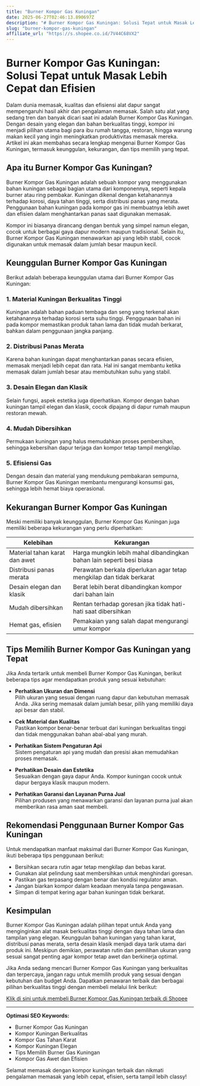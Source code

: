```yaml
---
title: "Burner Kompor Gas Kuningan"
date: 2025-06-27T02:46:13.890697Z
description: "# Burner Kompor Gas Kuningan: Solusi Tepat untuk Masak Lebih Cepat dan Efisien..."
slug: "burner-kompor-gas-kuningan"
affiliate_url: "https://s.shopee.co.id/7V44C68VX2"
---
```

# Burner Kompor Gas Kuningan: Solusi Tepat untuk Masak Lebih Cepat dan Efisien

Dalam dunia memasak, kualitas dan efisiensi alat dapur sangat mempengaruhi hasil akhir dan pengalaman memasak. Salah satu alat yang sedang tren dan banyak dicari saat ini adalah Burner Kompor Gas Kuningan. Dengan desain yang elegan dan bahan berkualitas tinggi, kompor ini menjadi pilihan utama bagi para ibu rumah tangga, restoran, hingga warung makan kecil yang ingin meningkatkan produktivitas memasak mereka. Artikel ini akan membahas secara lengkap mengenai Burner Kompor Gas Kuningan, termasuk keunggulan, kekurangan, dan tips memilih yang tepat.

## Apa itu Burner Kompor Gas Kuningan?

Burner Kompor Gas Kuningan adalah sebuah kompor yang menggunakan bahan kuningan sebagai bagian utama dari komponennya, seperti kepala burner atau ring pembakar. Kuningan dikenal dengan ketahanannya terhadap korosi, daya tahan tinggi, serta distribusi panas yang merata. Penggunaan bahan kuningan pada kompor gas ini membuatnya lebih awet dan efisien dalam menghantarkan panas saat digunakan memasak.

Kompor ini biasanya dirancang dengan bentuk yang simpel namun elegan, cocok untuk berbagai gaya dapur modern maupun tradisional. Selain itu, Burner Kompor Gas Kuningan menawarkan api yang lebih stabil, cocok digunakan untuk memasak dalam jumlah besar maupun kecil.

## Keunggulan Burner Kompor Gas Kuningan

Berikut adalah beberapa keunggulan utama dari Burner Kompor Gas Kuningan:

### 1. Material Kuningan Berkualitas Tinggi
Kuningan adalah bahan paduan tembaga dan seng yang terkenal akan ketahanannya terhadap korosi serta suhu tinggi. Penggunaan bahan ini pada kompor memastikan produk tahan lama dan tidak mudah berkarat, bahkan dalam penggunaan jangka panjang.

### 2. Distribusi Panas Merata
Karena bahan kuningan dapat menghantarkan panas secara efisien, memasak menjadi lebih cepat dan rata. Hal ini sangat membantu ketika memasak dalam jumlah besar atau membutuhkan suhu yang stabil.

### 3. Desain Elegan dan Klasik
Selain fungsi, aspek estetika juga diperhatikan. Kompor dengan bahan kuningan tampil elegan dan klasik, cocok dipajang di dapur rumah maupun restoran mewah.

### 4. Mudah Dibersihkan
Permukaan kuningan yang halus memudahkan proses pembersihan, sehingga kebersihan dapur terjaga dan kompor tetap tampil mengkilap.

### 5. Efisiensi Gas
Dengan desain dan material yang mendukung pembakaran sempurna, Burner Kompor Gas Kuningan membantu mengurangi konsumsi gas, sehingga lebih hemat biaya operasional.

## Kekurangan Burner Kompor Gas Kuningan

Meski memiliki banyak keunggulan, Burner Kompor Gas Kuningan juga memiliki beberapa kekurangan yang perlu diperhatikan:

| Kelebihan | Kekurangan |
|---|---|
| Material tahan karat dan awet | Harga mungkin lebih mahal dibandingkan bahan lain seperti besi biasa |
| Distribusi panas merata | Perawatan berkala diperlukan agar tetap mengkilap dan tidak berkarat |
| Desain elegan dan klasik | Berat lebih berat dibandingkan kompor dari bahan lain |
| Mudah dibersihkan | Rentan terhadap goresan jika tidak hati-hati saat dibersihkan |
| Hemat gas, efisien | Pemakaian yang salah dapat mengurangi umur kompor |

## Tips Memilih Burner Kompor Gas Kuningan yang Tepat

Jika Anda tertarik untuk membeli Burner Kompor Gas Kuningan, berikut beberapa tips agar mendapatkan produk yang sesuai kebutuhan:

- **Perhatikan Ukuran dan Dimensi**  
Pilih ukuran yang sesuai dengan ruang dapur dan kebutuhan memasak Anda. Jika sering memasak dalam jumlah besar, pilih yang memiliki daya api besar dan stabil.

- **Cek Material dan Kualitas**  
Pastikan kompor benar-benar terbuat dari kuningan berkualitas tinggi dan tidak menggunakan bahan abal-abal yang murah.

- **Perhatikan Sistem Pengaturan Api**  
Sistem pengaturan api yang mudah dan presisi akan memudahkan proses memasak.

- **Perhatikan Desain dan Estetika**  
Sesuaikan dengan gaya dapur Anda. Kompor kuningan cocok untuk dapur bergaya klasik maupun modern.

- **Perhatikan Garansi dan Layanan Purna Jual**  
Pilihan produsen yang menawarkan garansi dan layanan purna jual akan memberikan rasa aman saat membeli.

## Rekomendasi Penggunaan Burner Kompor Gas Kuningan

Untuk mendapatkan manfaat maksimal dari Burner Kompor Gas Kuningan, ikuti beberapa tips penggunaan berikut:

- Bersihkan secara rutin agar tetap mengkilap dan bebas karat.
- Gunakan alat pelindung saat membersihkan untuk menghindari goresan.
- Pastikan gas terpasang dengan benar dan kondisi regulator aman.
- Jangan biarkan kompor dalam keadaan menyala tanpa pengawasan.
- Simpan di tempat kering agar bahan kuningan tidak berkarat.

## Kesimpulan

Burner Kompor Gas Kuningan adalah pilihan tepat untuk Anda yang menginginkan alat masak berkualitas tinggi dengan daya tahan lama dan tampilan yang elegan. Keunggulan bahan kuningan yang tahan karat, distribusi panas merata, serta desain klasik menjadi daya tarik utama dari produk ini. Meskipun demikian, perawatan rutin dan pemilihan ukuran yang sesuai sangat penting agar kompor tetap awet dan berkinerja optimal.

Jika Anda sedang mencari Burner Kompor Gas Kuningan yang berkualitas dan terpercaya, jangan ragu untuk memilih produk yang sesuai dengan kebutuhan dan budget Anda. Dapatkan penawaran terbaik dan berbagai pilihan berkualitas tinggi dengan membeli melalui link berikut:

[Klik di sini untuk membeli Burner Kompor Gas Kuningan terbaik di Shopee](https://s.shopee.co.id/7V44C68VX2)

---

**Optimasi SEO Keywords:**
- Burner Kompor Gas Kuningan
- Kompor Kuningan Berkualitas
- Kompor Gas Tahan Karat
- Kompor Kuningan Elegan
- Tips Memilih Burner Gas Kuningan
- Kompor Gas Awet dan Efisien

Selamat memasak dengan kompor kuningan terbaik dan nikmati pengalaman memasak yang lebih cepat, efisien, serta tampil lebih classy!